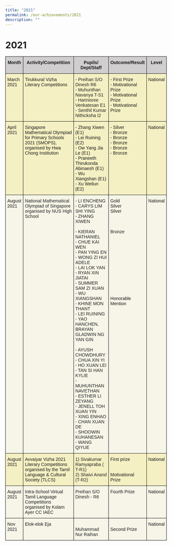 ```yaml
---
title: "2021"
permalink: /our-achievements/2021
description: ""
---
```

# 2021 

<style type="text/css">
.tg  {border-collapse:collapse;border-spacing:0;}
.tg td{border-color:black;border-style:solid;border-width:1px;font-family:Arial, sans-serif;font-size:14px;
  overflow:hidden;padding:10px 5px;word-break:normal;}
.tg th{border-color:black;border-style:solid;border-width:1px;font-family:Arial, sans-serif;font-size:14px;
  font-weight:normal;overflow:hidden;padding:10px 5px;word-break:normal;}
.tg .tg-0zb7{background-color:#F6F5E7;text-align:left;vertical-align:top}
.tg .tg-a0y3{background-color:#F5F0C3;text-align:left;vertical-align:top}
.tg .tg-n5a3{background-color:#D0CECE;font-weight:bold;text-align:center;vertical-align:top}
.tg .tg-wbnt{background-color:#F5F0C3;color:#222;text-align:left;vertical-align:top}
.tg .tg-igzl{background-color:#F6F5E7;color:#222;text-align:left;vertical-align:top}
</style>
<table class="tg">
<thead>
  <tr>
    <th class="tg-n5a3">Month</th>
    <th class="tg-n5a3">Activity/Competition</th>
    <th class="tg-n5a3">Pupils/ Dept/Staff</th>
    <th class="tg-n5a3">Outcome/Result</th>
    <th class="tg-n5a3">Level</th>
  </tr>
</thead>
<tbody>
  <tr>
    <td class="tg-a0y3">March 2021</td>
    <td class="tg-a0y3">Tirukkural Vizha Literary Competitions</td>
    <td class="tg-wbnt"><span style="color:#222">- Preihan S/O Dinesh R6</span><br>- Muhunthan Navanya T-S1<br>- Harinisree Venkatesan E1<br>- Senthil Kumar Nithicksha I2  </td>
    <td class="tg-a0y3">- First Prize<br>- Motivational Prize<br>- Motivational Prize <br>- Motivational Prize</td>
    <td class="tg-a0y3">National</td>
  </tr>
  <tr>
    <td class="tg-a0y3">April 2021</td>
    <td class="tg-a0y3">Singapore Mathematical Olympiad for Primary Schools 2021 (SMOPS), organised by Hwa Chong Institution</td>
    <td class="tg-a0y3">- Zhang Xiwen (E1)<br>- Lei Ruining (E2)<br>- Ow Yang Jia Le (E1)<br>- Praneeth Thirukonda Abinaesh (E1)<br>- Wu Xiangshan (E1) <br>- Xu Weilun (E2)</td>
    <td class="tg-a0y3">- Silver<br>- Bronze<br>- Bronze<br>- Bronze<br>- Bronze<br>- Bronze</td>
    <td class="tg-a0y3">National                                                                                                                                                            </td>
  </tr>
  <tr>
    <td class="tg-0zb7"> August 2021</td>
    <td class="tg-igzl"><span style="color:#222">National Mathematical Olympiad of Singapore organised by NUS High School</span></td>
    <td class="tg-igzl"><span style="color:#222">- LI ENCHENG </span><br><span style="color:#222">- CARYS LIM SHI YING </span><br><span style="color:#222">- ZHANG XIWEN </span><br><br><span style="color:#222">- KIERAN NATHANIEL </span><br><span style="color:#222">- CHUE KAI WEN </span><br><span style="color:#222">- PAN YING EN </span><br><span style="color:#222">- WONG ZI HUI ADELE </span><br><span style="color:#222">- LAI LOK YAN </span><br><span style="color:#222">- RYAN XIN JIATAI </span><br><span style="color:#222">- SUMMER SAM ZI XUAN </span><br><span style="color:#222">- WU XIANGSHAN </span><br><span style="color:#222">- KHINE MON THANT</span><br><span style="color:#222">- LEI RUINING </span><br><span style="color:#222">- YAO HANCHEN, BRAYAN GLADWIN NG YAN GIN </span><br><span style="color:#222"> </span><br><span style="color:#222">- AYUSH CHOWDHURY </span><br><span style="color:#222">- CHUA XIN YI </span><br><span style="color:#222">- HO XUAN LEI </span><br><span style="color:#222">- TAN SI HAN KYLIE </span><br><span style="color:#222">- MUHUNTHAN NAVETHAN </span><br><span style="color:#222">- ESTHER LI ZEYANG </span><br><span style="color:#222">- JENELL TOH XUAN YIN </span><br><span style="color:#222">- XING ENHAO </span><br><span style="color:#222">- CHAN XUAN DE </span><br><span style="color:#222">- SHOOWIN KUHANESAN </span><br>- WANG QIYUE </td>
    <td class="tg-0zb7">Gold<br>Silver<br>Silver<br><br><br> <br><span style="color:#222">Bronze</span><br> <br><br><br><br><br><br><br><br><br><br><br><br>Honorable Mention<br><br></td>
    <td class="tg-0zb7">National</td>
  </tr>
  <tr>
    <td class="tg-a0y3">August 2021</td>
    <td class="tg-a0y3">Avvaiyar Vizha 2021 Literary Competitions organised by the Tamil Language &amp; Cultural Society (TLCS)</td>
    <td class="tg-wbnt"><span style="color:#222">1) Sivakumar Ramyapraba ( T-R1)</span><br><span style="color:#222">2) Shaivi Anand (T-R2)</span></td>
    <td class="tg-a0y3">First prize<br><br><br>Motivational Prize</td>
    <td class="tg-a0y3">National<br> <br> <br> <br> <br> </td>
  </tr>
  <tr>
    <td class="tg-0zb7">August 2021</td>
    <td class="tg-0zb7">Intra-School Virtual  Tamil Language Competitions organised  by Kolam Ayer CC IAEC</td>
    <td class="tg-igzl"><span style="color:#222">Preihan S/O Dinesh - R6</span></td>
    <td class="tg-0zb7"> Fourth Prize</td>
    <td class="tg-0zb7">National                                                                                                                        </td>
  </tr>
  <tr>
    <td class="tg-0zb7">Nov<br>2021</td>
    <td class="tg-0zb7">Elok-elok Eja</td>
    <td class="tg-igzl"><span style="color:#222"> </span><br><span style="color:#222">Muhammad Nur Raihan</span></td>
    <td class="tg-0zb7"> <br>Second Prize</td>
    <td class="tg-0zb7">National</td>
  </tr>
</tbody>
</table>